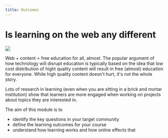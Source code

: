 ```yaml
---
title: Outcomes
---
```


# Is learning on the web any different

![]({{site.baseurl}}/img/learning-banner.jpg)

Web + content = free education for all, almost. The popular argument of how technology will disrupt education is typically based on the idea that low cost distribution of hight quality content will result in free (almost) education for everyone. While high quality content doesn't hurt, it's not the whole story.

Lots of research in learning (even when you are sitting in a brick and mortar institution) show that learners are more engaged when working on projects about topics they are interested in. 

The aim of this module is to

- identify the key questions in your target community
- define the learning outcomes for your course
- understand how learning works and how online effects that
